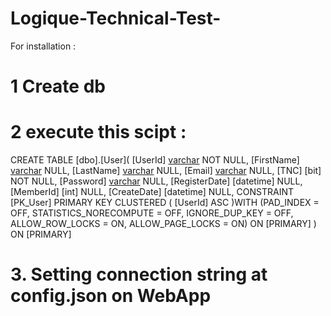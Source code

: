 # Logique-Technical-Test-

For installation :
# 1 Create db
# 2 execute this scipt :
CREATE TABLE [dbo].[User](
	[UserId] [varchar](10) NOT NULL,
	[FirstName] [varchar](50) NULL,
	[LastName] [varchar](50) NULL,
	[Email] [varchar](50) NULL,
	[TNC] [bit] NOT NULL,
	[Password] [varchar](50) NULL,
	[RegisterDate] [datetime] NULL,
	[MemberId] [int] NULL,
	[CreateDate] [datetime] NULL,
 CONSTRAINT [PK_User] PRIMARY KEY CLUSTERED 
(
	[UserId] ASC
)WITH (PAD_INDEX = OFF, STATISTICS_NORECOMPUTE = OFF, IGNORE_DUP_KEY = OFF, ALLOW_ROW_LOCKS = ON, ALLOW_PAGE_LOCKS = ON) ON [PRIMARY]
) ON [PRIMARY]

# 3. Setting connection string at config.json on WebApp

